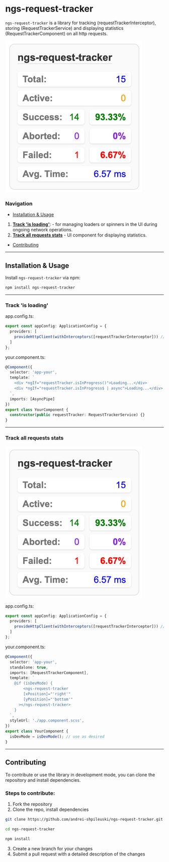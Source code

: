 # ngs-request-tracker

`ngs-request-tracker` is a library for tracking (requestTrackerInterceptor), storing (RequestTrackerService) and displaying statistics (RequestTrackerComponent) on all http requests.

![img.png](assets/img.png)

### Navigation

- [Installation & Usage](#installation--usage)
1. **[Track 'is loading'](#track-is-loading)**: - for managing loaders or spinners in the UI during ongoing network operations.
2. **[Track all requests stats](#track-all-requests-stats)** - UI component for displaying statistics.
- [Contributing](#contributing)

---

## Installation & Usage

Install `ngs-request-tracker` via npm:

```bash
npm install ngs-request-tracker
```

---

### Track 'is loading'

app.config.ts:
```typescript
export const appConfig: ApplicationConfig = {
  providers: [
    provideHttpClient(withInterceptors([requestTrackerInterceptor])) //add requestTrackerInterceptor interceptor
  ]
};
```

your.component.ts:
```typescript
@Component({
  selector: 'app-your',
  template: `
    <div *ngIf="requestTracker.isInProgress()">Loading...</div>
    <div *ngIf="requestTracker.isInProgress$ | async">Loading...</div>
  `,
  imports: [AsyncPipe]
})
export class YourComponent {
  constructor(public requestTracker: RequestTrackerService) {}
}
```

---

### Track all requests stats
![img.png](assets/img.png)

app.config.ts:
```typescript
export const appConfig: ApplicationConfig = {
  providers: [
    provideHttpClient(withInterceptors([requestTrackerInterceptor])) //add requestTrackerInterceptor interceptor
  ]
};
```

your.component.ts:
```typescript
@Component({
  selector: 'app-your',
  standalone: true,
  imports: [RequestTrackerComponent],
  template: `
    @if (isDevMode) {
        <ngs-request-tracker
        [xPosition]="'right'" 
        [yPosition]="'bottom'"
      ></ngs-request-tracker>
    }
  `,
  styleUrl: './app.component.scss',
})
export class YourComponent {
  isDevMode = isDevMode(); // use as desired
}
```

---

## Contributing

To contribute or use the library in development mode, you can clone the repository and install dependencies.

### Steps to contribute:

1. Fork the repository
2. Clone the repo, install dependencies

```bash
git clone https://github.com/andrei-shpileuski/ngs-request-tracker.git
```

```bash
cd ngs-request-tracker
```

```bash
npm install
```

3. Create a new branch for your changes
4. Submit a pull request with a detailed description of the changes
